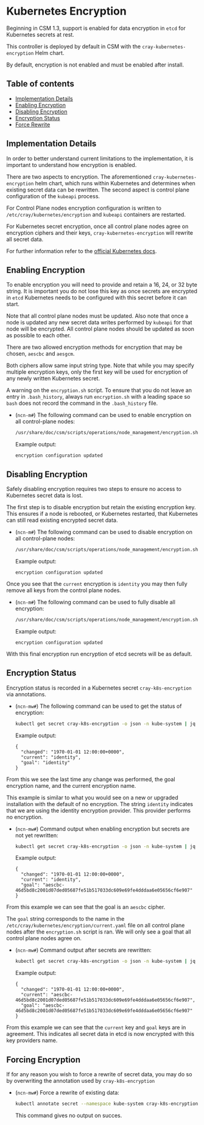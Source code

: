 # Kubernetes Encryption

Beginning in CSM 1.3, support is enabled for data encryption in `etcd` for Kubernetes secrets at rest.

This controller is deployed by default in CSM with the `cray-kubernetes-encryption` Helm chart.

By default, encryption is not enabled and must be enabled after install.

## Table of contents

* [Implementation Details](#implementation-details)
* [Enabling Encryption](#enabling-encrypion)
* [Disabling Encryption](#disabling-encryption)
* [Encryption Status](#encryption-status)
* [Force Rewrite](#force-rewrite)

## Implementation Details

In order to better understand current limitations to the implementation, it is important to understand how encryption is enabled.

There are two aspects to encryption. The aforementioned `cray-kubernetes-encryption` helm chart, which runs within Kubernetes and determines when existing secret data can be rewritten. The second aspect is control plane configuration of the `kubeapi` process.

For Control Plane nodes encryption configuration is written to `/etc/cray/kubernetes/encryption` and `kubeapi` containers are restarted.

For Kubernetes secret encryption, once all control plane nodes agree on encryption ciphers and their keys, `cray-kubernetes-encryption` will rewrite all secret data.

For further information refer to the [official Kubernetes docs](https://kubernetes.io/docs/tasks/administer-cluster/encrypt-data/).

## Enabling Encryption

To enable encryption you will need to provide and retain a 16, 24, or 32 byte string. It is important you do not lose this key as once secrets are encrypted in `etcd` Kubernetes needs to be configured with this secret before it can start.

Note that all control plane nodes must be updated. Also note that once a node is updated any new secret data writes performed by `kubeapi` for that node will be encrypted. All control plane nodes should be updated as soon as possible to each other.

There are two allowed encryption methods for encryption that may be chosen, `aescbc` and `aesgcm`.

Both ciphers allow same input string type. Note that while you may specify multiple encryption keys, only the first key will be used for encryption of any newly written Kubernetes secret.

A warning on the `encryption.sh` script. To ensure that you do not leave an entry in `.bash_history`, always run `encryption.sh` with a leading space so `bash` does not record the command in the `.bash_history` file.

* (`ncn-m#`) The following command can be used to enable encryption on all control-plane nodes:

    ```bash
    /usr/share/doc/csm/scripts/operations/node_management/encryption.sh --enable --aescbc KEYVALUE
    ```

    Example output:

    ```text
    encryption configuration updated
    ```

## Disabling Encryption

Safely disabling encryption requires two steps to ensure no access to Kubernetes secret data is lost.

The first step is to disable encryption but retain the existing encryption key. This ensures if a node is rebooted, or Kubernetes restarted, that Kubernetes can still read existing encrypted secret data.

* (`ncn-m#`) The following command can be used to disable encryption on all control-plane nodes:

    ```bash
    /usr/share/doc/csm/scripts/operations/node_management/encryption.sh --disable --aescbc KEYVALUE
    ```

    Example output:

    ```text
    encryption configuration updated
    ```

Once you see that the `current` encryption is `identity` you may then fully remove all keys from the control plane nodes.

* (`ncn-m#`) The following command can be used to fully disable all encryption:

    ```bash
    /usr/share/doc/csm/scripts/operations/node_management/encryption.sh --disable
    ```

    Example output:

    ```text
    encryption configuration updated
    ```

With this final encryption run encryption of etcd secrets will be as default.

## Encryption Status

Encryption status is recorded in a Kubernetes secret `cray-k8s-encryption` via annotations.

* (`ncn-mw#`) The following command can be used to get the status of encryption:

    ```bash
    kubectl get secret cray-k8s-encryption -o json -n kube-system | jq ".metadata.annotations | {changed, current, goal}"
    ```

    Example output:

    ```text
    {
      "changed": "1970-01-01 12:00:00+0000",
      "current": "identity",
      "goal": "identity"
    }
    ```

From this we see the last time any change was performed, the goal encryption name, and the current encryption name.

This example is similar to what you would see on a new or upgraded installation with the default of no encryption. The string `identity` indicates that we are using the identity encryption provider. This provider performs no encryption.

* (`ncn-mw#`) Command output when enabling encryption but secrets are not yet rewritten:

    ```bash
    kubectl get secret cray-k8s-encryption -o json -n kube-system | jq ".metadata.annotations | {changed, current, goal}"
    ```

    Example output:

    ```text
    {
      "changed": "1970-01-01 12:00:00+0000",
      "current": "identity",
      "goal": "aescbc-46d5bd8c2001d07ded05687fe51b517033dc609e69fe4dddaa6e05656cf6e907"
    }
    ```

From this example we can see that the goal is an `aescbc` cipher.

The `goal` string corresponds to the name in the `/etc/cray/kubernetes/encryption/current.yaml` file on all control plane nodes after the `encryption.sh` script is ran.
We will only see a goal that all control plane nodes agree on.

* (`ncn-mw#`) Command output after secrets are rewritten:

    ```bash
    kubectl get secret cray-k8s-encryption -o json -n kube-system | jq ".metadata.annotations | {changed, current, goal}"
    ```

    Example output:

    ```text
    {
      "changed": "1970-01-01 12:00:00+0000",
      "current": "aescbc-46d5bd8c2001d07ded05687fe51b517033dc609e69fe4dddaa6e05656cf6e907",
      "goal": "aescbc-46d5bd8c2001d07ded05687fe51b517033dc609e69fe4dddaa6e05656cf6e907"
    }
    ```

From this example we can see that the `current` key and `goal` keys are in agreement. This indicates all secret data in etcd is now encrypted with this key providers name.

## Forcing Encryption

If for any reason you wish to force a rewrite of secret data, you may do so by overwriting the annotation used by `cray-k8s-encryption`

* (`ncn-mw#`) Force a rewrite of existing data:

    ```bash
    kubectl annotate secret --namespace kube-system cray-k8s-encryption current=rewrite --overwrite
    ```

    This command gives no output on succes.
